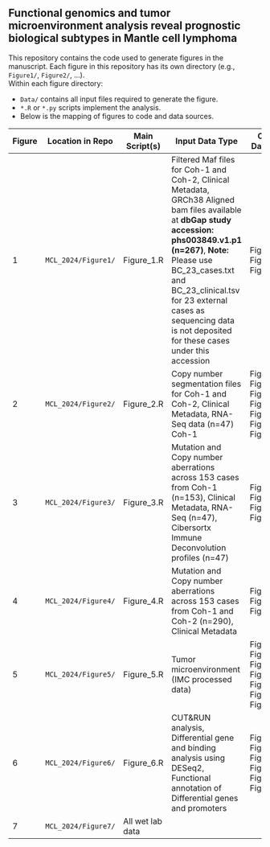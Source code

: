 ## Functional genomics and tumor microenvironment analysis reveal prognostic biological subtypes in Mantle cell lymphoma

This repository contains the code used to generate figures in the manuscript. Each figure in this repository has its own directory (e.g., `Figure1/`, `Figure2/`, …).  
Within each figure directory:  
- `Data/` contains all input files required to generate the figure.  
- `*.R` or `*.py` scripts implement the analysis.  
- Below is the mapping of figures to code and data sources.

| Figure | Location in Repo | Main Script(s) | Input Data Type | Output Data Type |
|--------|-----------------|----------------|------------|--------|
| 1 | `MCL_2024/Figure1/` | Figure_1.R | Filtered Maf files for Coh-1 and Coh-2, Clinical Metadata, GRCh38 Aligned bam files available at **dbGap study accession: phs003849.v1.p1 (n=267)**, **Note:** Please use BC_23_cases.txt and BC_23_clinical.tsv for 23 external cases as sequencing data is not deposited for these cases under this accession| Fig_1a.pdf, Fig_1b.pdf, Fig_1c.pdf
| 2 | `MCL_2024/Figure2/` | Figure_2.R | Copy number segmentation files for Coh-1 and Coh-2, Clinical Metadata, RNA-Seq data (n=47) Coh-1 | Fig_2a.pdf, Fig_2b.pdf, Fig_2c.pdf, Fig_2d.pdf, Fig_2e.pdf, Fig_2f.pdf, Fig_2g.pdf|
| 3 | `MCL_2024/Figure3/` | Figure_3.R | Mutation and Copy number aberrations across 153 cases from Coh-1 (n=153), Clinical Metadata, RNA-Seq (n=47), Cibersortx Immune Deconvolution profiles (n=47) | Fig_3a.pdf, Fig_3b.pdf, Fig_3c.pdf, Fig_3d.pdf |
| 4 | `MCL_2024/Figure4/` | Figure_4.R | Mutation and Copy number aberrations across 153 cases from Coh-1 and Coh-2 (n=290), Clinical Metadata | Fig_4a.pdf, Fig_4b.pdf, Fig_4c.pdf|
| 5 | `MCL_2024/Figure5/` | Figure_5.R | Tumor microenvironment (IMC processed data) | Fig_5a.pdf, Fig_5b.pdf, Fig_5c.pdf, Fig_5d.pdf, Fig_5e.pdf, Fig_5f.pdf, Fig_5g.pdf|
| 6 | `MCL_2024/Figure6/` | Figure_6.R | CUT&RUN analysis, Differential gene and binding analysis using DESeq2, Functional annotation of Differential genes and promoters | Fig_6b.pdf, Fig_6c.pdf, Fig_6d.pdf, Fig_6e.pdf, Fig_6f.pdf, Fig_6g.pdf |
| 7 | `MCL_2024/Figure7/` | All wet lab data | | |  |
